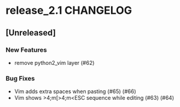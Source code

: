 # release_2.1 CHANGELOG

## [Unreleased]

### New Features

- remove python2_vim layer (#62)

### Bug Fixes

- Vim adds extra spaces when pasting (#65) (#66)
- Vim shows >4;m<ESC>[>4;m<ESC sequence while editing (#63) (#64)


